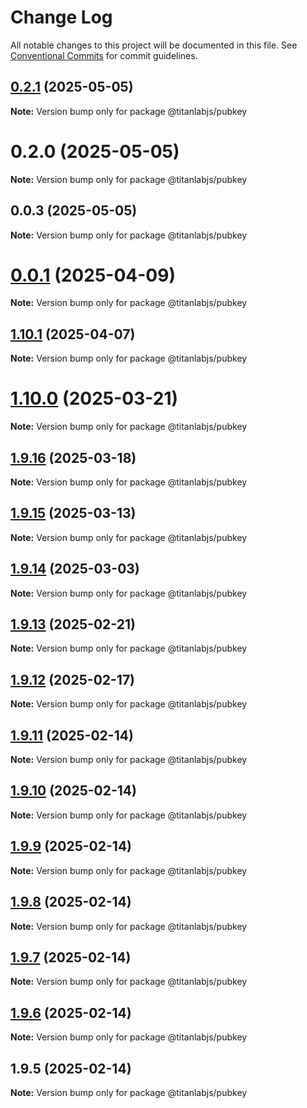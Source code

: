 # Change Log

All notable changes to this project will be documented in this file.
See [Conventional Commits](https://conventionalcommits.org) for commit guidelines.

## [0.2.1](https://github.com/cyberk-lab/titanlabjs/compare/v0.2.0...v0.2.1) (2025-05-05)

**Note:** Version bump only for package @titanlabjs/pubkey

# 0.2.0 (2025-05-05)

**Note:** Version bump only for package @titanlabjs/pubkey

## 0.0.3 (2025-05-05)

**Note:** Version bump only for package @titanlabjs/pubkey

# [0.0.1](https://github.com/hyperweb-io/titanlabjs/compare/@titanlabjs/pubkey@1.10.1...@titanlabjs/pubkey@0.0.1) (2025-04-09)

**Note:** Version bump only for package @titanlabjs/pubkey

## [1.10.1](https://github.com/hyperweb-io/titanlabjs/compare/@titanlabjs/pubkey@1.10.0...@titanlabjs/pubkey@1.10.1) (2025-04-07)

**Note:** Version bump only for package @titanlabjs/pubkey

# [1.10.0](https://github.com/hyperweb-io/titanlabjs/compare/@titanlabjs/pubkey@1.9.16...@titanlabjs/pubkey@1.10.0) (2025-03-21)

**Note:** Version bump only for package @titanlabjs/pubkey

## [1.9.16](https://github.com/hyperweb-io/titanlabjs/compare/@titanlabjs/pubkey@1.9.15...@titanlabjs/pubkey@1.9.16) (2025-03-18)

**Note:** Version bump only for package @titanlabjs/pubkey

## [1.9.15](https://github.com/hyperweb-io/titanlabjs/compare/@titanlabjs/pubkey@1.9.14...@titanlabjs/pubkey@1.9.15) (2025-03-13)

**Note:** Version bump only for package @titanlabjs/pubkey

## [1.9.14](https://github.com/hyperweb-io/titanlabjs/compare/@titanlabjs/pubkey@1.9.13...@titanlabjs/pubkey@1.9.14) (2025-03-03)

**Note:** Version bump only for package @titanlabjs/pubkey

## [1.9.13](https://github.com/hyperweb-io/titanlabjs/compare/@titanlabjs/pubkey@1.9.12...@titanlabjs/pubkey@1.9.13) (2025-02-21)

**Note:** Version bump only for package @titanlabjs/pubkey

## [1.9.12](https://github.com/hyperweb-io/titanlabjs/compare/@titanlabjs/pubkey@1.9.11...@titanlabjs/pubkey@1.9.12) (2025-02-17)

**Note:** Version bump only for package @titanlabjs/pubkey

## [1.9.11](https://github.com/hyperweb-io/titanlabjs/compare/@titanlabjs/pubkey@1.9.10...@titanlabjs/pubkey@1.9.11) (2025-02-14)

**Note:** Version bump only for package @titanlabjs/pubkey

## [1.9.10](https://github.com/hyperweb-io/titanlabjs/compare/@titanlabjs/pubkey@1.9.9...@titanlabjs/pubkey@1.9.10) (2025-02-14)

**Note:** Version bump only for package @titanlabjs/pubkey

## [1.9.9](https://github.com/hyperweb-io/titanlabjs/compare/@titanlabjs/pubkey@1.9.8...@titanlabjs/pubkey@1.9.9) (2025-02-14)

**Note:** Version bump only for package @titanlabjs/pubkey

## [1.9.8](https://github.com/hyperweb-io/titanlabjs/compare/@titanlabjs/pubkey@1.9.7...@titanlabjs/pubkey@1.9.8) (2025-02-14)

**Note:** Version bump only for package @titanlabjs/pubkey

## [1.9.7](https://github.com/hyperweb-io/titanlabjs/compare/@titanlabjs/pubkey@1.9.6...@titanlabjs/pubkey@1.9.7) (2025-02-14)

**Note:** Version bump only for package @titanlabjs/pubkey

## [1.9.6](https://github.com/hyperweb-io/titanlabjs/compare/@titanlabjs/pubkey@1.9.5...@titanlabjs/pubkey@1.9.6) (2025-02-14)

**Note:** Version bump only for package @titanlabjs/pubkey

## 1.9.5 (2025-02-14)

**Note:** Version bump only for package @titanlabjs/pubkey
